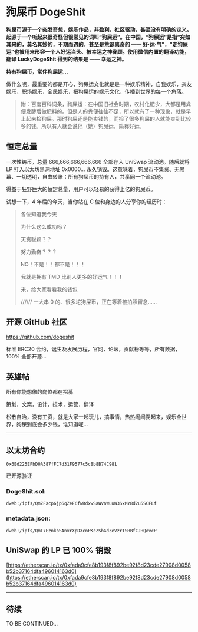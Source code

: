 # 狗屎币 DogeShit

**狗屎币源于一个突发奇想，娱乐作品，非盈利，社区驱动，甚至没有明确的定义。起源于一个听起来很奇怪但很常见的词叫“狗屎运”。在中国，“狗屎运”是指“突如其来的，莫名其妙的，不期而遇的，甚至是荒诞离奇的 —— 好·运·气”，“走狗屎运”也被用来形容一个人好运当头、被幸运之神眷顾。使用微信内置的翻译功能，翻译 LuckyDogeShit 得到的结果是 —— 幸运之神。**

**持有狗屎币，常伴狗屎运…**

做什么呢，最重要的都是开心，狗屎运文化就是是一种娱乐精神，自我娱乐，亲友娱乐，职场娱乐，全民娱乐，把狗屎运的娱乐文化，传播到世界的每一个角落。


> 附：百度百科词条，狗屎运：在中国旧社会时期，农村化肥少，大都是用粪便发酵后做肥料的。但是人的粪便往往不足，所以就有了一种现象，就是早上起来捡狗屎。那时狗屎还是能卖钱的，而捡了很多狗屎的人就能卖到比较多的钱。所以有人就会说他（她）狗屎运，简称好运。


## 恒定总量

一次性铸币，总量 666,666,666,666,666 全部存入 UniSwap 流动池。随后就将 LP 打入以太坊黑洞地址 0x0000... 永久销毁。这意味着，狗屎币不集资、无黑幕、一切透明，自由转账：所有狗屎币的持有人，共享同一个流动池。

得益于狂野巨大的恒定总量，用户可以轻易的获得上亿的狗屎币。

试想一下，4 年后的今天，当你站在 C 位和身边的人分享你的经历时：

> 各位知道我今天
> 
> 为什么这么成功吗？
> 
> 天资聪颖？？
> 
> 努力勤奋？？？
> 
> NO！不是！！都不是！！！
> 
> 我就是拥有 TMD 比别人更多的好运气！！！
> 
> 来，给大家看看我的钱包
>
> ////// 一大串 0 的、很多坨狗屎币，正在等着被拍照留念……





## 开源 GitHub 社区

https://github.com/dogeshit

标准 ERC20 合约，诞生及发展历程，官网，论坛，贡献榜等等，所有数据，100% 全部开源…



## 英雄帖

所有你能想像的岗位都在招募

策划，文案，设计，技术，运营，翻译

松散自治，没有工资，就是大家一起玩儿，搞事情，热热闹闹耍起来，娱乐全世界，狗屎到底会多少钱，谁知道呢…


---------


## 以太坊合约

`0x6Ed225EFbD0A387fFC7d31F9577c5c8b8B74C981`

已开源验证


### DogeShit.sol:

`dweb:/ipfs/QmZFXcp6jp6qZeF6fwRdxwSaWVnWuuW3SxMY8d2u5SCFLf`

### metadata.json:

`dweb:/ipfs/QmT7EznkoSAnxrXpDXcnPKcZShGdZeVzrTSHBfCJHQovcP`


## UniSwap 的 LP 已 100% 销毁

[https://etherscan.io/tx/0xfada9cfe8b193f8f892be92f8d23cde27908d0058b52b37164dfa496014163d0](https://etherscan.io/tx/0xfada9cfe8b193f8f892be92f8d23cde27908d0058b52b37164dfa496014163d0)

---------

## 待续

TO BE CONTINUED...
